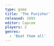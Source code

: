 ```yaml
---
type: game
title: 'The Punisher'
released: 1993
editor: Capcom
players: 2
genres:
  - 'Beat them all'
---
```

